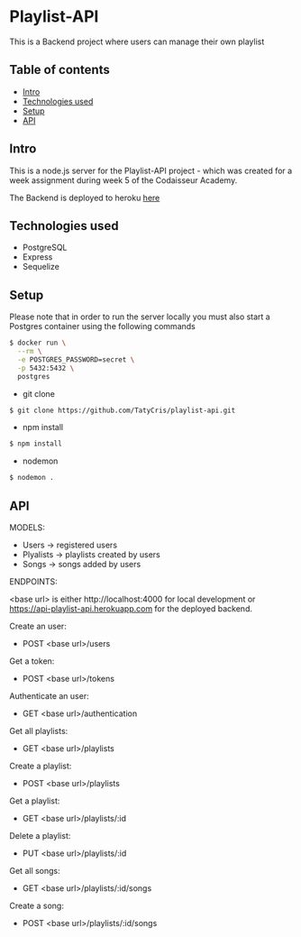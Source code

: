 # Playlist-API
This is a Backend project where users can manage their own playlist
## Table of contents
- [Intro](#Intro)
- [Technologies used](#Technologies-used)
- [Setup](#Setup)
- [API](#API)

## Intro
This is a node.js server for the Playlist-API project - which was created for a week assignment during week 5 of the Codaisseur Academy.

The Backend is deployed to heroku [here](https://api-playlist-api.herokuapp.com)

## Technologies used
- PostgreSQL
- Express
- Sequelize

## Setup
Please note that in order to run the server locally you must also start a Postgres container using the following commands

```bash
$ docker run \
  --rm \
  -e POSTGRES_PASSWORD=secret \
  -p 5432:5432 \
  postgres
```
  
- git clone
```bash
$ git clone https://github.com/TatyCris/playlist-api.git
```

- npm install
```bash
$ npm install
```

- nodemon
```bash
$ nodemon .
```

## API

MODELS:

- Users -> registered users
- Plyalists -> playlists created by users
- Songs -> songs added by users

ENDPOINTS:

\<base url\> is either http://localhost:4000 for local development or https://api-playlist-api.herokuapp.com for the deployed backend.
</br>

Create an user:
- POST \<base url\>/users

Get a token:
- POST \<base url\>/tokens

Authenticate an user:
- GET \<base url\>/authentication

Get all playlists:
- GET \<base url\>/playlists

Create a playlist:
- POST \<base url\>/playlists

Get a playlist:
- GET \<base url\>/playlists/:id

Delete a playlist:
- PUT \<base url\>/playlists/:id

Get all songs:
- GET \<base url\>/playlists/:id/songs

Create a song:
- POST \<base url\>/playlists/:id/songs
